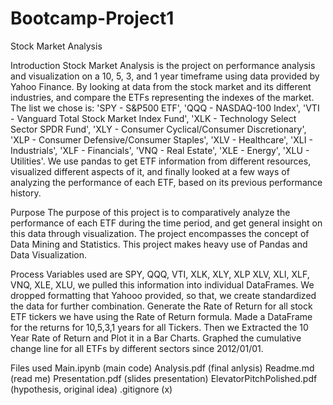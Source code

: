 # Bootcamp-Project1
Stock Market Analysis

Introduction
Stock Market Analysis is the project on performance analysis and visualization on a 10, 5, 3, and 1 year timeframe using data provided by Yahoo Finance. By looking at data from the stock market and its different industries, and compare the ETFs representing the indexes of the market. The list we chose is: 'SPY - S&P500 ETF', 'QQQ - NASDAQ-100 Index', 'VTI - Vanguard Total Stock Market Index Fund', 'XLK - Technology Select Sector SPDR Fund', 'XLY - Consumer Cyclical/Consumer Discretionary', 'XLP - Consumer Defensive/Consumer Staples', 'XLV - Healthcare', 'XLI - Industrials', 'XLF - Financials', 'VNQ - Real Estate', 'XLE - Energy', 'XLU - Utilities'. We use pandas to get ETF information from different resources, visualized different aspects of it, and finally looked at a few ways of analyzing the performance of each ETF, based on its previous performance history.

Purpose
The purpose of this project is to comparatively analyze the performance of each ETF during the time period, and get general insight on this data through visualization. The project encompasses the concept of Data Mining and Statistics. This project makes heavy use of Pandas and Data Visualization.

Process
Variables used are SPY, QQQ, VTI, XLK, XLY, XLP XLV, XLI, XLF, VNQ, XLE, XLU, we pulled this information into individual DataFrames. We dropped formatting that Yahooo provided, so that, we create standardized the data for further combination. Generate the Rate of Return for all stock ETF tickers we have using the Rate of Return formula. Made a DataFrame for the returns for 10,5,3,1 years for all Tickers. Then we Extracted the 10 Year Rate of Return and Plot it in a Bar Charts. Graphed the cumulative change line for all ETFs by different sectors since 2012/01/01.

Files used
Main.ipynb (main code)
Analysis.pdf (final anlysis)
Readme.md (read me)
Presentation.pdf (slides presentation)
ElevatorPitchPolished.pdf (hypothesis, original idea)
.gitignore (x)